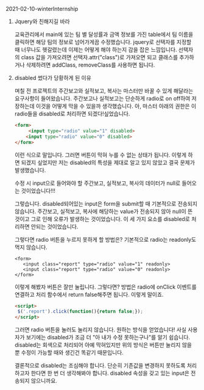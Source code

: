 2021-02-10-winterInternship

1. Jquery와 친해지길 바라

   교육관리에서 main에 있는 팀 별 달성률과 금액 정보를 가진 table에서 팀 이름을 클릭하면 해당 팀의 정보로 넘어가게끔 수정했습니다. jquery로 선택자를 지정할 때 너무나도 헷갈렸는데 이제는 어떻게 해야 하는지 감을 잡은 느낌입니다. 선택자의 class 값을 가져오려면 선택자.attr("class")로 가져오면 되고 클래스를 추가하거나 삭제하려면 addClass, removeClass를 사용하면 됩니다. 



2. disabled 썼다가 당황하게 된 이유

   며칠 전 프로젝트의 주간보고와 실적보고, 복사는 마스터만 바꿀 수 있게 해달라는 요구사항이 들어왔습니다. 주간보고나 실적보고는 단순하게 radio로 on off하여 저장하는데 이것을 어떻게 막을 수 있을까 생각했습니다. 아, 마스터 아래의 권한은 이 radio들을 disabled로 처리하면 되겠다!싶었습니다.

   ```html
   <form>
      	<input type="radio" value="1" disabled>
       <input type="radio" value="0" disabled>
   </form>
   ```

   이런 식으로 말입니다. 그러면 버튼이 막혀 누를 수 없는 상태가 됩니다. 이렇게 하면 되겠지 싶었지만 저는 disabled의 특성을 제대로 알고 있지 않았고 결국 문제가 발생했습니다.

   수정 시 input으로 들어와야 할 주간보고, 실적보고, 복사의 데이터가 null로 들어오는 것이었습니다!!!  

   그렇습니다. disabled되어있는 input은 form을 submit할 때 기본적으로 전송되지 않습니다. 주간보고, 실적보고, 복사에 해당하는 value가 전송되지 않아 null이 뜬 것이고 그로 인해 오류가 발생하는 것이었습니다. 이 세 가지 요소를 disabled로 처리하면 안되는 것이었습니다. 

   그렇다면 radio 버튼을 누르지 못하게 할 방법은? 기본적으로 radio는 readonly도 먹지 않습니다. 

     ```
   <form>
      	<input class="report" type="radio" value="1" readonly>
      	<input class="report" type="radio" value="0" readonly>
   </form>
     ```

   이렇게 해봤자 버튼은 잘만 눌립니다. 그렇다면? 방법은 radio에 onClick 이벤트를 연결하고 처리 함수에서 return false해주면 됩니다. 이렇게 말이죠.

   ```html
   <script>
   	$('.report').click(function(){return false;});
   </script>
   ```

   그러면 radio 버튼을 눌러도 눌리지 않습니다. 원하는 방식을 얻었습니다! 사실 사용자가 보기에는 disabled가 조금 더 "아 내가 수정 못하는구나"를 알기 쉽습니다. disabled는 회색으로 처리되어 아예 막혀있지만 위의 방식은 버튼만 눌리지 않을 뿐 수정이 가능할 때와 생긴건 똑같기 때문입니다.  

   결론적으로 disabled는 조심해야 합니다. 단순히 기존값을 변경하지 못하도록 처리하고자 한다면 한 번 더 생각해봐야 합니다. disabled 속성을 갖고 있는 input은 전송되지 않으니까요.

